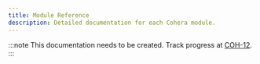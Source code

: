 ```yaml
---
title: Module Reference
description: Detailed documentation for each Cohera module.
---
```


:::note
This documentation needs to be created. Track progress at [COH-12](https://linear.app/cohera/issue/COH-12/document-all-first-party-modules).
:::
